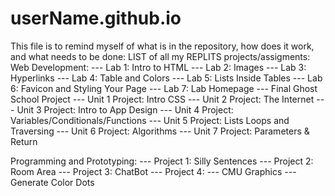 # userName.github.io
This file is to remind myself of what is in the repository, how does it work, and what needs to be done:
LIST of all my REPLITS projects/assigments:
Web Development:
 --- Lab 1: Intro to HTML
 --- Lab 2: Images
 --- Lab 3: Hyperlinks
 --- Lab 4: Table and Colors
 --- Lab 5: Lists Inside Tables
 --- Lab 6: Favicon and Styling Your Page
 --- Lab 7: Lab Homepage
 --- Final Ghost School Project
 --- Unit 1 Project: Intro CSS
 --- Unit 2 Project: The Internet
 --- Unit 3 Project: Intro to App Design
 --- Unit 4 Project: Variables/Conditionals/Functions
 --- Unit 5 Project: Lists Loops and Traversing
 --- Unit 6 Project: Algorithms
 --- Unit 7 Project: Parameters & Return

Programming and Prototyping:
 --- Project 1: Silly Sentences
 --- Project 2: Room Area
 --- Project 3: ChatBot
 --- Project 4: 
 --- CMU Graphics
 --- Generate Color Dots

